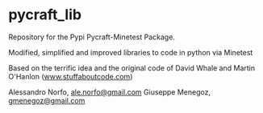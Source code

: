 # pycraft_lib
Repository for the Pypi Pycraft-Minetest Package.

Modified, simplified and improved libraries to code in python via Minetest

Based on the terrific idea and the original code of David Whale and Martin O'Hanlon (www.stuffaboutcode.com)

Alessandro Norfo, ale.norfo@gmail.com Giuseppe Menegoz, gmenegoz@gmail.com

